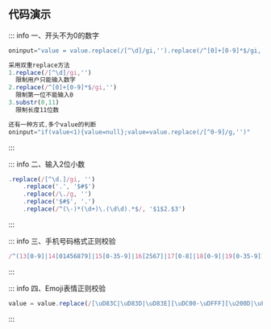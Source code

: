 <c-title title="常用的正则表达式" />

## 代码演示

::: info 一、开头不为0的数字
<a-input v-model="inputNum1" placeholder="请输入" oninput="value = value.replace(/[^\d]/gi,'').replace(/^[0]+[0-9]*$/gi,'').substr(0,11)" />

```js
oninput="value = value.replace(/[^\d]/gi,'').replace(/^[0]+[0-9]*$/gi,'').substr(0,11)"

采用双重replace方法
1.replace(/[^\d]/gi,'')
  限制用户只能输入数字
2.replace(/^[0]+[0-9]*$/gi,'')
  限制第一位不能输入0
3.substr(0,11)
  限制长度11位数

还有一种方式,多个value的判断
oninput="if(value<1){value=null};value=value.replace(/[^0-9]/g,'')"
```
:::

::: info 二、输入2位小数
<a-input v-model="inputNum2" placeholder="请输入" oninput="value = value.replace(/[^\d.]/gi, '')
    .replace('.', '$#$')
    .replace(/\./g, '')
    .replace('$#$', '.')
    .replace(/^(\-)*(\d+)\.(\d\d).*$/, '$1$2.$3')" />

```js
.replace(/[^\d.]/gi, '')
    .replace('.', '$#$')
    .replace(/\./g, '')
    .replace('$#$', '.')
    .replace(/^(\-)*(\d+)\.(\d\d).*$/, '$1$2.$3')
```
:::

::: info 三、手机号码格式正则校验
<a-input v-model="inputNum3" placeholder="请输入" oninput="value = value.replace(/[^\d]/gi,'').replace(/^[0]+[0-9]*$/gi,'').substr(0,11)" />
```js
/^(13[0-9]|14[01456879]|15[0-35-9]|16[2567]|17[0-8]|18[0-9]|19[0-35-9])\d{8}$/
```
:::

::: info 四、Emoji表情正则校验
<a-input v-model="inputNum4" placeholder="请输入" oninput="value = value.replace(/[\uD83C|\uD83D|\uD83E][\uDC00-\uDFFF][\u200D|\uFE0F]|[\uD83C|\uD83D|\uD83E][\uDC00-\uDFFF]|[0-9|*|#]\uFE0F\u20E3|[0-9|#]\u20E3|[\u203C-\u3299]\uFE0F\u200D|[\u203C-\u3299]\uFE0F|[\u2122-\u2B55]|\u303D|[\A9|\AE]\u3030|\uA9|\uAE|\u3030/gi, '')" />
```js
value = value.replace(/[\uD83C|\uD83D|\uD83E][\uDC00-\uDFFF][\u200D|\uFE0F]|[\uD83C|\uD83D|\uD83E][\uDC00-\uDFFF]|[0-9|*|#]\uFE0F\u20E3|[0-9|#]\u20E3|[\u203C-\u3299]\uFE0F\u200D|[\u203C-\u3299]\uFE0F|[\u2122-\u2B55]|\u303D|[\A9|\AE]\u3030|\uA9|\uAE|\u3030/gi, '')
```
:::

<script setup lang="ts">
// =======  依赖引入  =======
import { ref } from 'vue';
// =======  类型声明  =======

// =======  变量声明  =======
const inputNum1 = ref('')
const inputNum2 = ref('')
const inputNum3 = ref('')
const inputNum4 = ref('')
// =======  主流程  =======

// =======  函数声明  =======

// =======  属性返回  =======
</script>